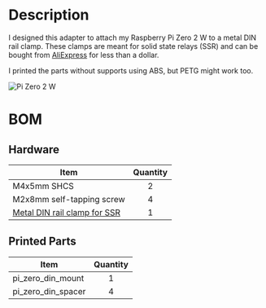 # Description
I designed this adapter to attach my Raspberry Pi Zero 2 W to a metal DIN rail clamp. These clamps are meant for solid state relays (SSR) and can be bought from [AliExpress](https://a.aliexpress.com/_mPAzuSc) for less than a dollar.

I printed the parts without supports using ABS, but PETG might work too.

![Pi Zero 2 W](https://github.com/ngzhengqin/ZQ_3D_Prints/blob/a1a97650d68e2a93f5a72b8bccc287beb814b2f8/Pi%20Zero%20DIN%20Mount/Images/IMG_0514.jpg)

# BOM
## Hardware
| Item                                                              | Quantity |
| ----------------------------------------------------------------- | :------: |
| M4x5mm SHCS                                                       | 2        |
| M2x8mm self-tapping screw                                         | 4        |
| [Metal DIN rail clamp for SSR](https://a.aliexpress.com/_mPAzuSc) | 1        |

## Printed Parts
| Item               | Quantity|
| ------------------ | :-----: |
| pi_zero_din_mount  | 1       |
| pi_zero_din_spacer | 4       |
